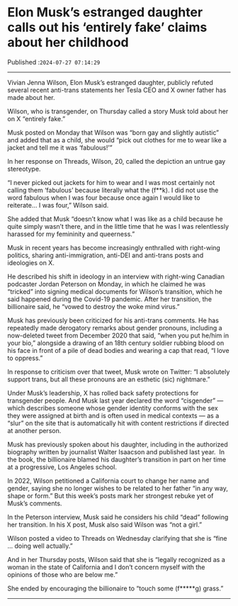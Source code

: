 # Elon Musk’s estranged daughter calls out his ‘entirely fake’ claims about her childhood

Published :`2024-07-27 07:14:29`

---

Vivian Jenna Wilson, Elon Musk’s estranged daughter, publicly refuted several recent anti-trans statements her Tesla CEO and X owner father has made about her.

Wilson, who is transgender, on Thursday called a story Musk told about her on X “entirely fake.”

Musk posted on Monday that Wilson was “born gay and slightly autistic” and added that as a child, she would “pick out clothes for me to wear like a jacket and tell me it was ‘fabulous!’”

In her response on Threads, Wilson, 20, called the depiction an untrue gay stereotype.

“I never picked out jackets for him to wear and I was most certainly not calling them ‘fabulous’ because literally what the (f**k). I did not use the word fabulous when I was four because once again I would like to reiterate… I was four,” Wilson said.

She added that Musk “doesn’t know what I was like as a child because he quite simply wasn’t there, and in the little time that he was I was relentlessly harassed for my femininity and queerness.”

Musk in recent years has become increasingly enthralled with right-wing politics, sharing anti-immigration, anti-DEI and anti-trans posts and ideologies on X.

He described his shift in ideology in an interview with right-wing Canadian podcaster Jordan Peterson on Monday, in which he claimed he was “tricked” into signing medical documents for Wilson’s transition, which he said happened during the Covid-19 pandemic. After her transition, the billionaire said, he “vowed to destroy the woke mind virus.”

Musk has previously been criticized for his anti-trans comments. He has repeatedly made derogatory remarks about gender pronouns, including a now-deleted tweet from December 2020 that said, “when you put he/him in your bio,” alongside a drawing of an 18th century soldier rubbing blood on his face in front of a pile of dead bodies and wearing a cap that read, “I love to oppress.”

In response to criticism over that tweet, Musk wrote on Twitter: “I absolutely support trans, but all these pronouns are an esthetic (sic) nightmare.”

Under Musk’s leadership, X has rolled back safety protections for transgender people. And Musk last year declared the word “cisgender” — which describes someone whose gender identity conforms with the sex they were assigned at birth and is often used in medical contexts — as a “slur” on the site that is automatically hit with content restrictions if directed at another person.

Musk has previously spoken about his daughter, including in the authorized biography written by journalist Walter Isaacson and published last year.  In the book, the billionaire blamed his daughter’s transition in part on her time at a progressive, Los Angeles school.

In 2022, Wilson petitioned a California court to change her name and gender, saying she no longer wishes to be related to her father “in any way, shape or form.” But this week’s posts mark her strongest rebuke yet of Musk’s comments.

In the Peterson interview, Musk said he considers his child “dead” following her transition. In his X post, Musk also said Wilson was “not a girl.”

Wilson posted a video to Threads on Wednesday clarifying that she is “fine … doing well actually.”

And in her Thursday posts, Wilson said that she is “legally recognized as a woman in the state of California and I don’t concern myself with the opinions of those who are below me.”

She ended by encouraging the billionaire to “touch some (f*****g) grass.”

---


